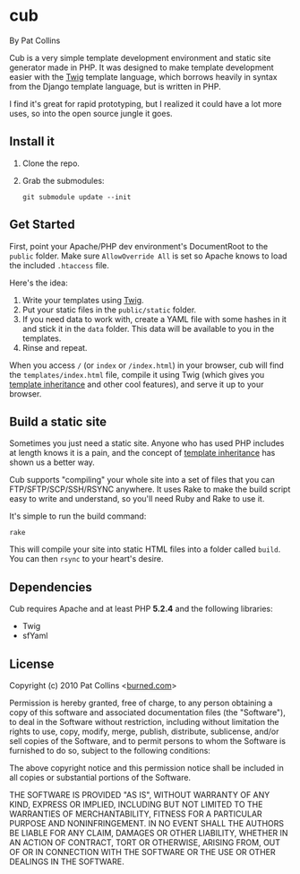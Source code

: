 # cub

By Pat Collins

Cub is a very simple template development environment and static site
generator made in PHP. It was designed to make template development easier
with the [Twig][1] template language, which borrows heavily in syntax from the
Django template language, but is written in PHP.

I find it's great for rapid prototyping, but I realized it could have a lot
more uses, so into the open source jungle it goes.

## Install it

 1. Clone the repo.
 1. Grab the submodules:
  
        git submodule update --init

## Get Started

First, point your Apache/PHP dev environment's DocumentRoot to the `public`
folder. Make sure `AllowOverride All` is set so Apache knows to load the
included `.htaccess` file.

Here's the idea:

 1. Write your templates using [Twig][1].
 1. Put your static files in the `public/static` folder.
 1. If you need data to work with, create a YAML file with some hashes in it
    and stick it in the `data` folder. This data will be available to you in
    the templates.
 1. Rinse and repeat.

When you access `/` (or `index` or `/index.html`) in your browser, cub will
find the `templates/index.html` file, compile it using Twig (which gives you
[template inheritance][2] and other cool features), and serve it up to your
browser.

## Build a static site

Sometimes you just need a static site. Anyone who has used PHP includes at
length knows it is a pain, and the concept of [template inheritance][2] has
shown us a better way.

Cub supports "compiling" your whole site into a set of files that you can
FTP/SFTP/SCP/SSH/RSYNC anywhere. It uses Rake to make the build script easy to
write and understand, so you'll need Ruby and Rake to use it.

It's simple to run the build command:

    rake

This will compile your site into static HTML files into a folder called
`build`. You can then `rsync` to your heart's desire.

## Dependencies

Cub requires Apache and at least PHP **5.2.4** and the following libraries:

  * Twig
  * sfYaml

## License

Copyright (c) 2010 Pat Collins <[burned.com](http://burned.com/)\>

Permission is hereby granted, free of charge, to any person obtaining a copy
of this software and associated documentation files (the "Software"), to
deal in the Software without restriction, including without limitation the
rights to use, copy, modify, merge, publish, distribute, sublicense, and/or
sell copies of the Software, and to permit persons to whom the Software is
furnished to do so, subject to the following conditions:

The above copyright notice and this permission notice shall be included in
all copies or substantial portions of the Software.

THE SOFTWARE IS PROVIDED "AS IS", WITHOUT WARRANTY OF ANY KIND, EXPRESS OR
IMPLIED, INCLUDING BUT NOT LIMITED TO THE WARRANTIES OF MERCHANTABILITY,
FITNESS FOR A PARTICULAR PURPOSE AND NONINFRINGEMENT. IN NO EVENT SHALL
THE AUTHORS BE LIABLE FOR ANY CLAIM, DAMAGES OR OTHER LIABILITY, WHETHER
IN AN ACTION OF CONTRACT, TORT OR OTHERWISE, ARISING FROM, OUT OF OR IN
CONNECTION WITH THE SOFTWARE OR THE USE OR OTHER DEALINGS IN THE SOFTWARE.

[1]: http://www.twig-project.org
[2]: http://docs.djangoproject.com/en/dev/topics/templates/#id1